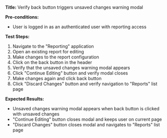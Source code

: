 **Title:** Verify back button triggers unsaved changes warning modal

**Pre-conditions:**
* User is logged in as an authenticated user with reporting access

**Test Steps:**
1. Navigate to the "Reporting" application
2. Open an existing report for editing
3. Make changes to the report configuration
4. Click on the back button in the header
5. Verify that the unsaved changes warning modal appears
6. Click "Continue Editing" button and verify modal closes
7. Make changes again and click back button
8. Click "Discard Changes" button and verify navigation to "Reports" list page

**Expected Results:**
* Unsaved changes warning modal appears when back button is clicked with unsaved changes
* "Continue Editing" button closes modal and keeps user on current page
* "Discard Changes" button closes modal and navigates to "Reports" list page